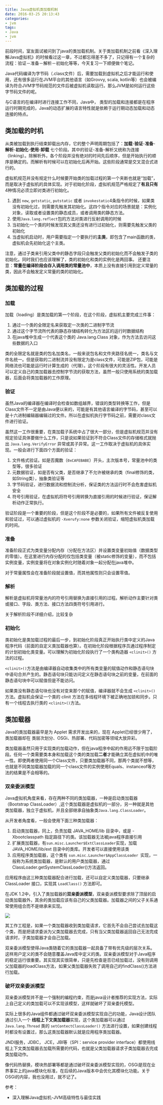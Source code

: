 ```yaml
---
title: Java虚拟机类加载机制
date: 2016-03-25 20:13:43
categories:
- jvm
tags:
- Java
- jvm
---
```

前段时间，室友面试被问到了java的类加载机制。关于类加载机制之前看《深入理解Java虚拟机》的时候看过这一章，不过都忘得差不多了，只记得有一个复杂的流程：验证－准备－解析－初始化等等，今天复习一下顺便做个笔记。

Java代码编译为字节码（.class文件）后，需要加载到虚拟机之后才能运行和使用，还有很多运行在JVM平台的其他语言（如Grovvy, scala, kotlin等）也会被编译为符合JVM字节码规范的文件后被虚拟机读取运行。那么JVM是如何运行这些字节码文件的呢。

与C语言的在编译时进行连接工作不同，Java中， 类型的加载和连接都是在程序运行时期完成的，Java的动态扩展的语言特性就是依赖于运行期动态加载和动态连接的特点。
<!-- more -->
## 类加载的时机
从类被加载到执行结束卸载出内存，它的整个声明周期包括了：**加载**-**验证**-**准备**-**解析**-**初始化**-**使用**-**卸载** 七个阶段。其中的验证-准备-解析又统称为连接（linking）。除解析外，各个阶段并没有绝对的时间先后顺序，但是开始执行的顺序是确定的。而解析有时候可以在初始化后再开始。这些阶段通常是交叉混合式进行的。

虚拟机规范并没有规定什么时候要开始类的加载过程的第一个夹断也就是“加载”，而是取决于虚拟机的具体实现。对于初始化阶段，虚拟机规范严格规定了**有且只有**4种情况必须立即对类进行初始化。

1. 遇到 `new`, `getstatic`, `putstatic` 或者 `invokestatic`4条指令的时候，如果类没有初始化过，则需要先触发其初始化。这四个指令对应的场景就是：实例化对象，读取或者设置类的静态成员，或者调用类的静态方法。
2. 使用`Java.lang.reflect`包的方法对类进行反射调用的时候
3. 当初始化一个类的时候发现其父类还没有进行过初始化，则需要先触发父类的初始化
4. 当虚拟机启动时，用户需要指定一个要执行的**主类**，即包含了main函数的类，虚拟机会先初始化这个主类。

注意，通过子类来引用父类中的静态字段只会触发父类的初始化而不会触发子类的初始化。同时我们也应该理解了，类的初始化和类的实例化是两回事。
还要注意：**常量在编译阶段会存入调用类的常量池中**，本质上没有直接引用到定义常量的类，因此不会触发定义常量的类的初始化。


## 类加载的过程

### 加载
加载（loading）是类加载的第一个阶段，在这个阶段，虚拟机主要完成三件事：

1. 通过一个类的全限定名来获取定一次类的二进制字节流
2. 通过这个字节流所代表的静态存储结构转化为方法区的运行时数据结构
3. 在java堆中生成一个代表这个类的 Java.lang.Class 对象，作为方法去访问这些数据的入口

类的全限定名就是类的包名加类名，一般来说包名和文件夹路径名统一，类名与文件名统一。但是获取的二进制流并没有限定为是class文件，可能是ZIP包，可能是网络流也可能是运行时计算生成的（代理）。这个阶段有很大的灵活性。开发人员可以定义自己的类加载器去控制字节流的获取方法，虽然一般只使用系统的类加载器，后面会将类加载器的工作原理。

### 验证
虽然Java的编译器在编译时会检查如数组越界，错误的类型转换等工作，但是Class文件不一定是由Java便以来的，可能是有其他语言编译的字节码，甚至可以是十六进制编辑器编辑过的文件。所以在虚拟机执行字节码之前，需要对class文件进行验证。

虽然这一工作很重要，在类加载子系统中占了很大一部分，但是虚拟机规范并没有规定验证具体要做什么工作，只是说如果验证到不符合Class文件的存储格式就抛出 `Java.lang.VerifyError` 异常或其子异常。这一工作取决于虚拟机的具体实现。一般会进行下面四个方面的验证：

1. 文件格式验证。如是否魔数（`0xCAFEBABE`）开头，主次版本号，常量池中的类型等，很多验证
2. 元数据验证，如是否有父类，是否继承了不允许被继承的类（final修饰的类，如String类），抽象类验证等
3. 字节码验证，进行数据流和控制流分析，保证类的方法运行时不会危害虚拟机安全
4. 符号引用验证，在虚拟机将符号引用转换为直接引用的时候进行验证，保证解析动作正常执行。

验证阶段是一个重要的阶段，但是这个阶段不是必要的，如果所有文件被反复使用和验证过，可以通过虚拟机的  `-Xverufy:none` 参数关闭验证，缩短虚拟机类加载的时间。

### 准备
准备阶段正式为类变量分配内存（分配在方法区）并设置类变量初始值（数据类型的零值）。在这里进行内存分配的仅包括类变量（被static修饰的变量），而不包括实例变量，实例变量将在对象实例化时随着对象一起分配在java堆中。

对于常量属性会在准备阶段就设置值，而其他属性则只会设置零值。

### 解析
解析是虚拟机将常量池内的符号引用替换为直接引用的过程。解析动作主要针对类或接口、字段、类方法、接口方法四类符号引用进行。

关于解析阶段不详细介绍，比较复杂

### 初始化
类初始化是类加载过程的最后一步，到初始化阶段真正开始执行类中定义的Java程序代码（前面的自定义类加载器也算）。在初始化阶段根据程序员通过程序制定的计划初始化类变量。可以理解为初始化阶段执行了一个类构造器 `<clinit>()` 方法的过程。

`<clinit>()`方法是由编译器自动收集类中的所有类变量的赋值动作和静态语句块中语句合并产生的。静态语句块只能访问定义在静态语句块之前的变量，在前面的静态语句块中可以赋值但是不能访问。

如果类没有静态语句块也没有对变来那个的赋值，编译器就不会生成 `<clinit>()`方法。虚拟机会保证一个类的 clinit 方法在多线程环境下被正确地加锁和同步。只有一个线程去执行类的 `<clinit>()`方法。

## 类加载器
Java的类加载器最早是为 Applet 需求开发出来的，现在 Applet已经很少用了，类加载器却在 类层次划分、OSGi、热部署、代码加密等领域大放异彩。

类加载器虽然只用于实现类的加载动作，但在java程序中起的作用远不限于加载阶段。任何一个类需要类本身和加载这个类的类加载**二者**才能确立其在虚拟机中的唯一性。即使两者使用同一个Class文件，只要类加载器不同，那两个类就不想等，也就是不同类加载器加载的同一个class文件的实例使用Equals、instanceof等方法的结果是不会相等的。

### 双亲委派模型
Java虚拟机角度来看，存在两种不同的类加载器，一种是启动类加载器（Bootstrap ClassLoader）,这个类加载器是虚拟机的一部分，另一种就是其他类加载器，独立于虚拟机，并且全部继承自抽象类`Java.lang.ClassLoader`。

从开发者角度看，一般会使用下面三种类加载器：

1. 启动类加载器，同上，负责加载 JAVA_HOME/lib 目录中，或是 -Xbootclasspath 指定路径下的类。该加载器无法被java程序直接引用
2. 扩展类加载器，有`sun.misc.Launcher$ExtClassLoader`实现，加载 JAVA_HOME/lib/ext 目录中的类库。开发者可以直接使用该类
3. 应用程序类加载器，这个类有 `sun.misc.Launcher$AppClassLoader `实现，一般称为系统类加载器，是默认的用户类加载器，通过 ClassLoader.getSystemClassLoader()方法返回。

应用程序由这三种类加载器配合进行加载，还可以自定义类加载器，只要继承 ClassLoader 接口，实现其 `LoadClass()` 方法即可。

在JDK 1.2中，引入了类加载器的**双亲委派模型**，双亲委派模型要求除了顶层的启动类加载器外，其余的类加载应该有自己的父类加载器。加载器之间的父子关系通常使用组合而不是继承来实现。

![](/images/lang/Java-classloader.png)

其工作工程是，如果一个类加载器收到类加载请求，它首先不会自己尝试去加载这个类，而是把请求委派为父类加载器去完成，只有当父类加载器返回自己无法完成请求时，子类加载器才会自己加载。

双亲委派模型使得Java类随着它的类加载器一起具备了带有优先级的层次关系。这样用户定义的类不会随意覆盖Java库中定义的类。双亲委派模型对于Java程序的稳定运行很重要。其实现其实很简单，只是先检查是否已经加载过，没有则调用父加载器的loadClass方法，如果父类加载器失败了调用自己的findClass()方法进行加载。

### 破坏双亲委派模型
双亲委派模型并不是一个强制的编程约束，而是java设计者推荐的实现方法，实际上自己定义的类加载可以不实现该模型，这样就破坏了双亲委托模型。

实际上很多的Java组件都通过破坏双亲委派模型实现自己的功能，Java设计团队通过引入一个 **线程上下文类加载器**实现，这个类加载器可以通过 `Java.lang.Thread` 类的 `setContectClassLoader()` 方法进行设置，如果创建线程时都没有设置过，那么这类加载器默认就是应用程序类加载器。

JNDI服务，JDBC， JCE，JBI等（SPI：service provider interface）都使用线程上下文类加载器去加载所需要的代码，也就是父类加载器请求子类加载器去完成类加载动作。

像代码热替换，模块热部署等都是通过破坏双亲委派模型实现的，OSGi是现在业界事实上的java模块化标准，在后续的Java版本中会优化其模块化功能。关于OSGi的内容，我也没用过，就不记了。


参考：

- 深入理解Java虚拟机-JVM高级特性与最佳实践
